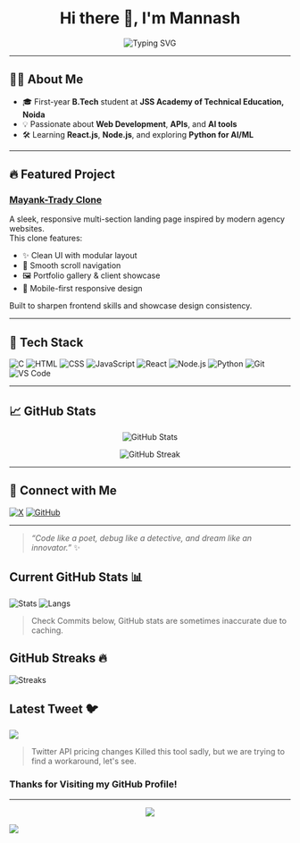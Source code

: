<h1 align="center">Hi there 👋, I'm Mannash</h1>

<p align="center">
  <img src="https://readme-typing-svg.herokuapp.com?font=Fira+Code&size=22&pause=1000&color=00BFFF&center=true&vCenter=true&width=435&lines=React.js+%E2%9D%A4%EF%B8%8F+Node.js+%E2%9D%A4%EF%B8%8F+Tech+%F0%9F%94%A5;Always+Learning+%F0%9F%93%9A;Building+Cool+Stuff+%F0%9F%9A%80" alt="Typing SVG" />
</p>

---

## 🧑‍💻 About Me

- 🎓 First-year **B.Tech** student at **JSS Academy of Technical Education, Noida**
- 💡 Passionate about **Web Development**, **APIs**, and **AI tools**
- 🛠️ Learning **React.js**, **Node.js**, and exploring **Python for AI/ML**

---

## 🔥 Featured Project

### [Mayank-Trady Clone](https://mayank-trady-clone.netlify.app/)

A sleek, responsive multi-section landing page inspired by modern agency websites.  
This clone features:

- ✨ Clean UI with modular layout
- 📜 Smooth scroll navigation
- 🖼️ Portfolio gallery & client showcase
- 📱 Mobile-first responsive design

Built to sharpen frontend skills and showcase design consistency.

---

## 🧰 Tech Stack

![C](https://img.shields.io/badge/-C-00599C?style=flat&logo=c&logoColor=white)
![HTML](https://img.shields.io/badge/-HTML5-E34F26?style=flat&logo=html5&logoColor=white)
![CSS](https://img.shields.io/badge/-CSS3-1572B6?style=flat&logo=css3)
![JavaScript](https://img.shields.io/badge/-JavaScript-F7DF1E?style=flat&logo=javascript&logoColor=black)
![React](https://img.shields.io/badge/-React-61DAFB?style=flat&logo=react&logoColor=black)
![Node.js](https://img.shields.io/badge/-Node.js-339933?style=flat&logo=node.js&logoColor=white)
![Python](https://img.shields.io/badge/-Python-3776AB?style=flat&logo=python&logoColor=white)
![Git](https://img.shields.io/badge/-Git-F05032?style=flat&logo=git&logoColor=white)
![VS Code](https://img.shields.io/badge/-VSCode-007ACC?style=flat&logo=visual-studio-code)

---

## 📈 GitHub Stats

<p align="center">
  <img src="https://github-readme-stats.vercel.app/api?username=Mannash4998&show_icons=true&theme=tokyonight" alt="GitHub Stats" />
</p>

<p align="center">
  <img src="https://github-readme-streak-stats.herokuapp.com/?user=Mannash4998&theme=tokyonight" alt="GitHub Streak" />
</p>

---

## 🔗 Connect with Me

[![X](https://img.shields.io/badge/X-%231DA1F2.svg?style=for-the-badge&logo=x&logoColor=white)](https://x.com/Mannash4998)  [![GitHub](https://img.shields.io/badge/GitHub-%2312100E.svg?style=for-the-badge&logo=github&logoColor=white)](https://github.com/MayankMishra4998)

---

> _“Code like a poet, debug like a detective, and dream like an innovator.”_ ✨









## Current GitHub Stats 📊
![Stats](https://github-readme-stats.vercel.app/api?username=MayankMishra4998&show_icons=true&hide_border=false&theme=jolly&count_private=true&include_all_commits=true)
![Langs](https://github-readme-stats.vercel.app/api/top-langs/?username=MayankMishra4998&show_icons=true&hide_border=false&theme=jolly&count_private=true&include_all_commits=true&layout=compact)
> Check Commits below, GitHub stats are sometimes inaccurate due to caching.

## GitHub Streaks 🔥
![Streaks](https://nirzak-streak-stats.vercel.app/?user=MayankMishra4998&theme=jolly&date_format=j%20M%5B%20Y%5D)

## Latest Tweet 🐦  
[![](https://gtce.itsvg.in/api?username=MayankMishra4998&theme=jolly&response=false)](https://github.com/MayankMishra4998)
> Twitter API pricing changes Killed this tool sadly, but we are trying to find a workaround, let's see.

### Thanks for Visiting my GitHub Profile!

---
<p align="center">
<img src="https://github.com/MayankMishra4998/blob/output/github-contribution-grid-snake-dark.svg">
</p>

[![](https://visitcountpro.netlify.app/api?id=MayankMishra4998&pretty=true)](https://visitcount.itsvg.in)
